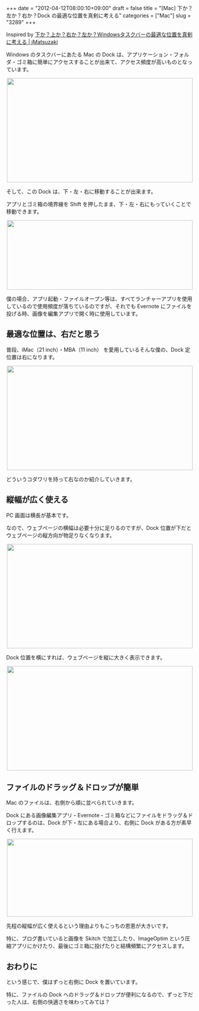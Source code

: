+++
date = "2012-04-12T08:00:10+09:00"
draft = false
title = "[Mac] 下か？左か？右か？Dock の最適な位置を真剣に考える"
categories = ["Mac"]
slug = "3289"
+++

Inspired by <a href="http://jmatsuzaki.wordpress.com/2012/03/30/%e4%b8%8b%e3%81%8b%ef%bc%9f%e4%b8%8a%e3%81%8b%ef%bc%9f%e5%8f%b3%e3%81%8b%ef%bc%9f%e5%b7%a6%e3%81%8b%ef%bc%9fwindows%e3%82%bf%e3%82%b9%e3%82%af%e3%83%90%e3%83%bc%e3%81%ae%e6%9c%80%e9%81%a9%e3%81%aa/" target="_blank">下か？上か？右か？左か？Windowsタスクバーの最適な位置を真剣に考える | jMatsuzaki</a>

Windows のタスクバーにあたる Mac の Dock は、アプリケーション・フォルダ・ゴミ箱に簡単にアクセスすることが出来て、アクセス頻度が高いものとなっています。

<img style="display:block; margin-left:auto; margin-right:auto;" src="/images/2012/04/3289_1.png" border="0" width="500" height="281" />

そして、この Dock は、下・左・右に移動することが出来ます。

アプリとゴミ箱の境界線を Shift を押したまま、下・左・右にもっていくことで移動できます。

<img style="display:block; margin-left:auto; margin-right:auto;" src="/images/2012/04/3289_2.png" border="0" width="500" height="187" />

僕の場合、アプリ起動・ファイルオープン等は、すべてランチャーアプリを使用しているので使用頻度が落ちているのですが、それでも Evernote にファイルを投げる時、画像を編集アプリで開く時に使用しています。

<h2>最適な位置は、右だと思う</h2>

普段、iMac（21 inch）・MBA（11 inch） を愛用しているそんな僕の、Dock 定位置は右になります。

<img style="display:block; margin-left:auto; margin-right:auto;" src="/images/2012/04/3289_3.png" border="0" width="500" height="281" />

どういうコダワリを持って右なのか紹介していきます。

<h2>縦幅が広く使える</h2>

PC 画面は横長が基本です。

なので、ウェブページの横幅は必要十分に足りるのですが、Dock 位置が下だとウェブページの縦方向が物足りなくなります。

<img style="display:block; margin-left:auto; margin-right:auto;" src="/images/2012/04/3289_4.png" border="0" width="500" height="281" />

Dock 位置を横にすれば、ウェブページを縦に大きく表示できます。

<img style="display:block; margin-left:auto; margin-right:auto;" src="/images/2012/04/3289_5.png" border="0" width="500" height="281" />

<h2>ファイルのドラッグ＆ドロップが簡単</h2>

Mac のファイルは、右側から順に並べられていきます。

Dock にある画像編集アプリ・Evernote・ゴミ箱などにファイルをドラッグ＆ドロップするのは、Dock が下・左にある場合より、右側に Dock がある方が素早く行えます。

<img style="display:block; margin-left:auto; margin-right:auto;" src="/images/2012/04/3289_6.png" border="0" width="500" height="210" />

先程の縦幅が広く使えるという理由よりもこっちの恩恵が大きいです。

特に、ブログ書いていると画像を Skitch で加工したり、ImageOptim という圧縮アプリにかけたり、最後にゴミ箱に投げたりと結構頻繁にアクセスします。

<h2>おわりに</h2>

という感じで、僕はずっと右側に Dock を置いています。

特に、ファイルの Dock へのドラッグ＆ドロップが便利になるので、ずっと下だった人は、右側の快適さを味わってみては？
